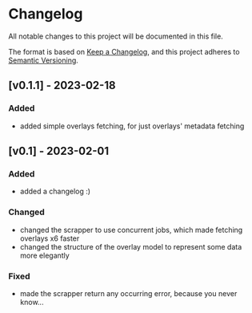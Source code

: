 # Changelog

All notable changes to this project will be documented in this file.

The format is based on [Keep a Changelog](https://keepachangelog.com/en/1.0.0/),
and this project adheres to [Semantic Versioning](https://semver.org/spec/v2.0.0.html).

## [v0.1.1] - 2023-02-18

### Added

- added simple overlays fetching, for just overlays' metadata fetching

## [v0.1] - 2023-02-01

### Added 

- added a changelog :)

### Changed

- changed the scrapper to use concurrent jobs, which made fetching overlays x6 faster
- changed the structure of the overlay model to represent some data more elegantly

### Fixed

- made the scrapper return any occurring error, because you never know...